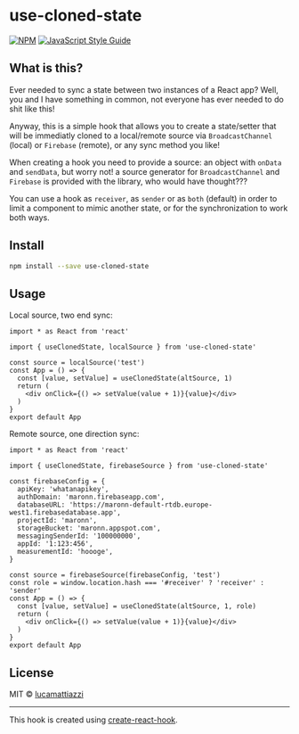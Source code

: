 # use-cloned-state


[![NPM](https://img.shields.io/npm/v/use-cloned-state.svg)](https://www.npmjs.com/package/use-cloned-state) [![JavaScript Style Guide](https://img.shields.io/badge/code_style-standard-brightgreen.svg)](https://standardjs.com)


## What is this?

Ever needed to sync a state between two instances of a React app? Well, you and I have something in common, not everyone has ever needed to do shit like this!

Anyway, this is a simple hook that allows you to create a state/setter that will be immediatly cloned to a local/remote source via `BroadcastChannel` (local) or `Firebase` (remote), or any sync method you like!

When creating a hook you need to provide a source: an object with `onData` and `sendData`, but worry not! a source generator for `BroadcastChannel` and `Firebase` is provided with the library, who would have thought???

You can use a hook as `receiver`, as `sender` or as `both` (default) in order to limit a component to mimic another state, or for the synchronization to work both ways.
## Install

```bash
npm install --save use-cloned-state
```

## Usage

Local source, two end sync:
```tsx
import * as React from 'react'

import { useClonedState, localSource } from 'use-cloned-state'

const source = localSource('test')
const App = () => {
  const [value, setValue] = useClonedState(altSource, 1)
  return (
    <div onClick={() => setValue(value + 1)}{value}</div>
  )
}
export default App
```

Remote source, one direction sync:
```tsx
import * as React from 'react'

import { useClonedState, firebaseSource } from 'use-cloned-state'

const firebaseConfig = {
  apiKey: 'whatanapikey',
  authDomain: 'maronn.firebaseapp.com',
  databaseURL: 'https://maronn-default-rtdb.europe-west1.firebasedatabase.app',
  projectId: 'maronn',
  storageBucket: 'maronn.appspot.com',
  messagingSenderId: '100000000',
  appId: '1:123:456',
  measurementId: 'hoooge',
}

const source = firebaseSource(firebaseConfig, 'test')
const role = window.location.hash === '#receiver' ? 'receiver' : 'sender'
const App = () => {
  const [value, setValue] = useClonedState(altSource, 1, role)
  return (
    <div onClick={() => setValue(value + 1)}{value}</div>
  )
}
export default App
```


## License

MIT © [lucamattiazzi](https://github.com/lucamattiazzi)

---

This hook is created using [create-react-hook](https://github.com/hermanya/create-react-hook).
